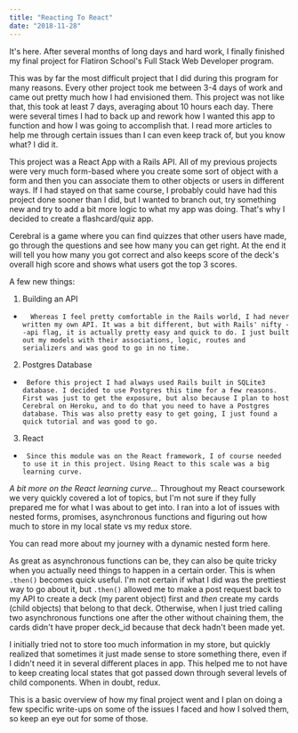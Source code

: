 ```yaml
---
title: "Reacting To React"
date: "2018-11-28"
---
```


It's here. After several months of long days and hard work, I finally finished my final project for Flatiron School's Full Stack Web Developer program.

This was by far the most difficult project that I did during this program for many reasons. Every other project took me between 3-4 days of work and came out pretty much how I had envisioned them. This project was not like that, this took at least 7 days, averaging about 10 hours each day. There were several times I had to back up and rework how I wanted this app to function and how I was going to accomplish that. I read more articles to help me through certain issues than I can even keep track of, but you know what? I did it.

This project was a React App with a Rails API. All of my previous projects were very much form-based where you create some sort of object with a form and then you can associate them to other objects or users in different ways. If I had stayed on that same course, I probably could have had this project done sooner than I did, but I wanted to branch out, try something new and try to add a bit more logic to what my app was doing. That's why I decided to create a flashcard/quiz app.

Cerebral is a game where you can find quizzes that other users have made, go through the questions and see how many you can get right. At the end it will tell you how many you got correct and also keeps score of the deck's overall high score and shows what users got the top 3 scores.

A few new things:
1. Building an API
*       Whereas I feel pretty comfortable in the Rails world, I had never written my own API. It was a bit different, but with Rails' nifty --api flag, it is actually pretty easy and quick to do. I just built out my models with their associations, logic, routes and serializers and was good to go in no time.


2. Postgres Database
*      Before this project I had always used Rails built in SQLite3 database. I decided to use Postgres this time for a few reasons. First was just to get the exposure, but also because I plan to host Cerebral on Heroku, and to do that you need to have a Postgres database. This was also pretty easy to get going, I just found a quick tutorial and was good to go.

3. React
*      Since this module was on the React framework, I of course needed to use it in this project. Using React to this scale was a big learning curve.

*A bit more on the React learning curve...*
Throughout my React coursework we very quickly covered a lot of topics, but I'm not sure if they fully prepared me for what I was about to get into. I ran into a lot of issues with nested forms, promises, asynchronous functions and figuring out how much to store in my local state vs my redux store.

You can read more about my journey with a dynamic nested form here.

As great as asynchronous functions can be, they can also be quite tricky when you actually need things to happen in a certain order. This is when `.then()` becomes quick useful. I'm not certain if what I did was the prettiest way to go about it, but `.then()` allowed me to make a post request back to my API to create a deck (my parent object) first and *then* create my cards (child objects) that belong to that deck. Otherwise, when I just tried calling two asynchronous functions one after the other without chaining them, the cards didn't have proper deck_id because that deck hadn't been made yet.

I initially tried not to store too much information in my store, but quickly realized that sometimes it just made sense to store something there, even if I didn't need it in several different places in app. This helped me to not have to keep creating local states that got passed down through several levels of child components. When in doubt, redux.

This is a basic overview of how my final project went and I plan on doing a few specific write-ups on some of the issues I faced and how I solved them, so keep an eye out for some of those.
